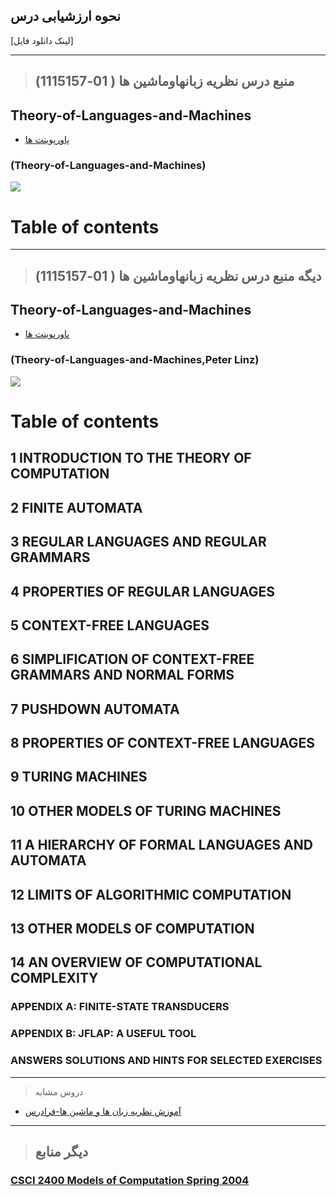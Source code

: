 ## نحوه ارزشیابی درس

[لینک دانلود فایل]

---------------
>## (منبع درس نظريه زبانهاوماشين ها ( 01-1115157


## Theory-of-Languages-and-Machines

- [پاورپوینت ها]()
    
###    (Theory-of-Languages-and-Machines)

<a href=""><img src="https://github.com/AliRazavi-edu/PNU_3991/blob/master/image/Theory-of-Languages-and-Machines.png"> </a>
# Table of contents

--------------
>## (دیگه منبع درس نظريه زبانهاوماشين ها ( 01-1115157

## Theory-of-Languages-and-Machines

- [پاورپوینت ها]()

###    (Theory-of-Languages-and-Machines,Peter Linz)

<a href="https://www.ebooksworld.ir/post/index/547/%D8%AF%D8%A7%D9%86%D9%84%D9%88%D8%AF-%DA%A9%D8%AA%D8%A7%D8%A8-an-introduction-to-formal-languages-and-automata-6th-edition"><img src="https://github.com/AliRazavi-edu/PNU_3991/blob/master/image/Theory-of-Languages-and-Machines1.png"> </a>
# Table of contents
## 1 INTRODUCTION TO THE THEORY OF COMPUTATION
## 2 FINITE AUTOMATA
## 3 REGULAR LANGUAGES AND REGULAR GRAMMARS
## 4 PROPERTIES OF REGULAR LANGUAGES
## 5 CONTEXT-FREE LANGUAGES
## 6 SIMPLIFICATION OF CONTEXT-FREE GRAMMARS AND NORMAL FORMS
## 7 PUSHDOWN AUTOMATA
## 8 PROPERTIES OF CONTEXT-FREE LANGUAGES
## 9 TURING MACHINES
## 10 OTHER MODELS OF TURING MACHINES
## 11 A HIERARCHY OF FORMAL LANGUAGES AND AUTOMATA
## 12 LIMITS OF ALGORITHMIC COMPUTATION
## 13 OTHER MODELS OF COMPUTATION
## 14 AN OVERVIEW OF COMPUTATIONAL COMPLEXITY
### APPENDIX A: FINITE-STATE TRANSDUCERS
### APPENDIX B: JFLAP: A USEFUL TOOL
### ANSWERS SOLUTIONS AND HINTS FOR SELECTED EXERCISES
----------------

> دروس مشابه

- [آموزش نظریه زبان ها و ماشین ها-فرادرس](https://faradars.org/courses/fvsft110-theory-of-languages-and-machines)

------------
> ## دیگر منابع
### [CSCI 2400  Models of Computation Spring 2004](http://www.cs.rpi.edu/~moorthy/Courses/S04/modcomp/)
